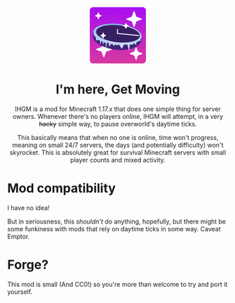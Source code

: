 <div align="center">

<img alt="Icon of a clock being frozen up" src="src/main/resources/assets/ihgm/icon.png" width="128">

# I'm here, Get Moving

IHGM is a mod for Minecraft 1.17.x that does one simple thing for server owners.
Whenever there's no players online, IHGM will attempt, in a very ~~hacky~~ simple way,
to pause overworld's daytime ticks.

This basically means that when no one is online, time won't progress, meaning on small
24/7 servers, the days (and potentially difficulty) won't skyrocket. This is absolutely
great for survival Minecraft servers with small player counts and mixed activity.

</div>

# Mod compatibility
I have no idea!

But in seriousness, this *shouldn't* do anything, hopefully, but there might be some funkiness
with mods that rely on daytime ticks in some way. Caveat Emptor.

# Forge?
This mod is small (And CC0!) so you're more than welcome to
try and port it yourself.